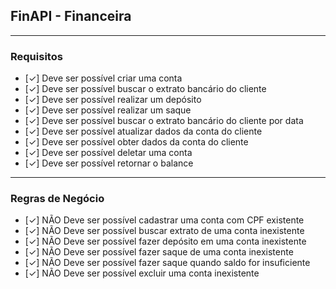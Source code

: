 ## FinAPI - Financeira

---

### Requisitos

-   [✓] Deve ser possível criar uma conta
-   [✓] Deve ser possível buscar o extrato bancário do cliente
-   [✓] Deve ser possível realizar um depósito
-   [✓] Deve ser possível realizar um saque
-   [✓] Deve ser possível buscar o extrato bancário do cliente por data
-   [✓] Deve ser possível atualizar dados da conta do cliente
-   [✓] Deve ser possível obter dados da conta do cliente
-   [✓] Deve ser possível deletar uma conta
-   [✓] Deve ser possível retornar o balance

---

### Regras de Negócio

-   [✓] NÃO Deve ser possível cadastrar uma conta com CPF existente
-   [✓] NÃO Deve ser possível buscar extrato de uma conta inexistente
-   [✓] NÃO Deve ser possível fazer depósito em uma conta inexistente
-   [✓] NÃO Deve ser possível fazer saque de uma conta inexistente
-   [✓] NÃO Deve ser possível fazer saque quando saldo for insuficiente
-   [✓] NÃO Deve ser possível excluir uma conta inexistente
